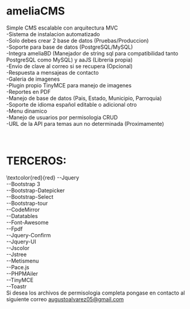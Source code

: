 # ameliaCMS
Simple CMS escalable con arquitectura MVC
<br>-Sistema de instalacion automatizado
<br>-Solo debes crear 2 base de datos (Pruebas/Produccion)
<br>-Soporte para base de datos (PostgreSQL/MySQL)
<br>-Integra ameliaBD (Manejador de string sql para compatibilidad tanto PostgreSQL como MySQL) y aaJS (Libreria propia)
<br>-Envio de clave al correo si se recupera (Opcional)
<br>-Respuesta a mensajeas de contacto
<br>-Galeria de imagenes
<br>-Plugin propio TinyMCE para manejo de imagenes
<br>-Reportes en PDF
<br>-Manejo de base de datos (Pais, Estado, Municipio, Parroquia)
<br>-Soporte de idioma español editable o adicional otro
<br>-Menu dinamico
<br>-Manejo de usuarios por permisologia CRUD
<br>-URL de la API para temas aun no determinada (Proximamente)
# <br>TERCEROS:
\textcolor{red}{red} --Jquery
<br>--Bootstrap 3
<br>--Bootstrap-Datepicker
<br>--Bootstrap-Select
<br>--Bootstrap-tour
<br>--CodeMirror
<br>--Datatables
<br>--Font-Awesome
<br>--Fpdf
<br>--Jquery-Confirm
<br>--Jquery-UI
<br>--Jscolor
<br>--Jstree
<br>--Metismenu
<br>--Pace.js
<br>--PHPMAiler
<br>--TinyMCE
<br>--Toastr
<br>Si desea los archivos de permisologia completa pongase en contacto al siguiente correo augustoalvarez05@gmail.com